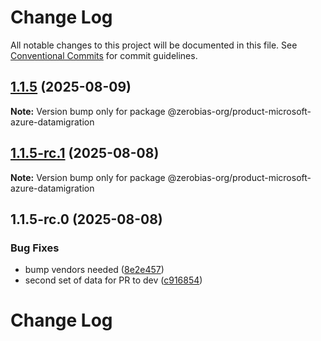 # Change Log

All notable changes to this project will be documented in this file.
See [Conventional Commits](https://conventionalcommits.org) for commit guidelines.

## [1.1.5](https://github.com/zerobias-org/product/compare/@zerobias-org/product-microsoft-azure-datamigration@1.1.5-rc.1...@zerobias-org/product-microsoft-azure-datamigration@1.1.5) (2025-08-09)

**Note:** Version bump only for package @zerobias-org/product-microsoft-azure-datamigration





## [1.1.5-rc.1](https://github.com/zerobias-org/product/compare/@zerobias-org/product-microsoft-azure-datamigration@1.1.5-rc.0...@zerobias-org/product-microsoft-azure-datamigration@1.1.5-rc.1) (2025-08-08)

**Note:** Version bump only for package @zerobias-org/product-microsoft-azure-datamigration





## 1.1.5-rc.0 (2025-08-08)


### Bug Fixes

* bump vendors needed ([8e2e457](https://github.com/zerobias-org/product/commit/8e2e457e0b5d7141a05e8f2c178bc2854f2b7178))
* second set of data for PR to dev ([c916854](https://github.com/zerobias-org/product/commit/c916854bcf229b1c2042ffdea18472d66a061aaf))





# Change Log
